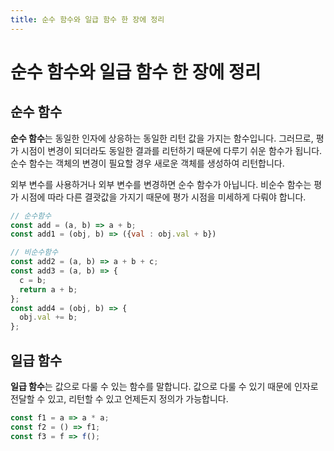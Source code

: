 ```yaml
---
title: 순수 함수와 일급 함수 한 장에 정리
---
```

# 순수 함수와 일급 함수 한 장에 정리
## 순수 함수
**순수 함수**는 동일한 인자에 상응하는 동일한 리턴 값을 가지는 함수입니다. 그러므로, 평가 시점이 변경이 되더라도 동일한 결과를 리턴하기 때문에 다루기 쉬운 함수가 됩니다. 순수 함수는 객체의 변경이 필요할 경우 새로운 객체를 생성하여 리턴합니다.

외부 변수를 사용하거나 외부 변수를 변경하면 순수 함수가 아닙니다. 비순수 함수는 평가 시점에 따라 다른 결괏값을 가지기 때문에 평가 시점을 미세하게 다뤄야 합니다.

```js
// 순수함수
const add = (a, b) => a + b;
const add1 = (obj, b) => ({val : obj.val + b})

// 비순수함수
const add2 = (a, b) => a + b + c;
const add3 = (a, b) => {
  c = b;
  return a + b;
};
const add4 = (obj, b) => {
  obj.val += b;
};
```

## 일급 함수
**일급 함수**는 값으로 다룰 수 있는 함수를 말합니다. 값으로 다룰 수 있기 때문에 인자로 전달할 수 있고, 리턴할 수 있고 언제든지 정의가 가능합니다.

```js
const f1 = a => a * a;
const f2 = () => f1;
const f3 = f => f();
```